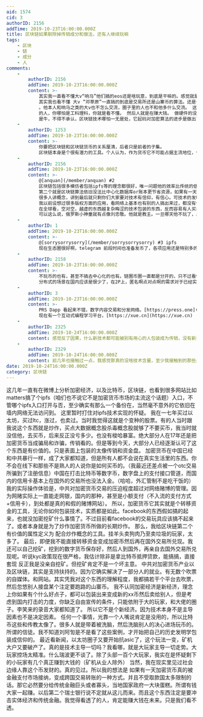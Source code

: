 ```yaml
---
aid: 1574
cid: 3
authorID: 2156
addTime: 2019-10-23T16:00:00.000Z
title: 区块链如果剔除掉传销成分和做法，还有人继续玩嘛
tags:
    - 区块
    - 链
    - 成分
    - 人
comments:
    -
        authorID: 2156
        addTime: 2019-10-23T16:00:00.000Z
        content: >-
            其实我一直看不懂大v“响马”他们搞的eos还是啥玩意，到底是干嘛的。感觉就是一个eos大户分点钱养着这些程序员在弄活一个基本是死了的币。一个eth的山寨币。如果那个支持他们的大户跑路了，那整个所谓的生态链就瞬间死亡。
            其实我也看不懂 大v “邓草原”一直搞的到底是交易所还是山寨币的算法。还是千万级别响应的数据库技术。我看了他三年的博，没看懂
            。他本人和响马之类的大v也不怎么交流，圈子里的人也不和他多什么交流。 这些都算是精英工程师或者开发者。 技术这个东西，稍微不是他行业
            的人，你哪怕是工科理科，你就是看不懂。 然后人就是在赚大钱。 做硬件的没做算法的赚钱快，做算法真的
            是牛，不得不承认，区块链技术哪怕一无是处，它起码对加密算法的进步是做出了不少贡献的。各种各样的新算法，总有一个会真正落地。
    -
        authorID: 1253
        addTime: 2019-10-23T16:00:00.000Z
        content: >-
            你要把区块链和区块链货币的关系厘清，后者只是前者的子集。
            区块链本身是个很有潜力的工具。个人认为，作为货币它不可能占据主流地位，但可以依附货币和交易从而在市场中发挥越来越大的力量。单纯的区块链货币可能会一直存在，但终究只是端枝末流。当然，世上不缺傻子，终归可以炒币，不时炒一下很正常。
    -
        authorID: 2156
        addTime: 2019-10-23T16:00:00.000Z
        content: >-
            @[anquan](/member/anquan) #2
            区块链包括很多模仿者包括ipfs等的理念都很好，唯一问题他的效率比传统的低，能耗比传统的高很多很多，用熵增的方式实现熵减的目的（非常诡异）。而且去中心化在国内根本玩不起来，所以的东西都必须被监管才能在阳光底下传播。你说你搞的跟暗网似的。
            第二个就是区块链算法依旧没法比中心化数据库or账本更节省资源，如果有一天有个算法可以做到这个事情，我觉得那个时候区块链才能真正鹊起，也许这本来就是镜花水月，永远做不到的吧。
            很多人讲概念，讲到最后就只剩你们大家要对技术有信仰，有信心。可技术的发明者受制于一两个人，这不也是中心化吗。谁掌握了算法，谁就是大爷。
            我以前设想过很多版权方面的应用，看网络上基本也有别的人搞出来过，都没有什么市场反应。
            在全球看，空对空，越虚的东西越复杂晦涩的技术包装的东西，反而容易有人买单。接盘。 你搞简单的，比如ipfs，人家不叼你，说太简单了。
            可以这么说，俄罗斯小神童就有点像刘忠敬。他就是教主。一旦哪天他不玩了，以太坊就死了。
    -
        authorID: 1
        addTime: 2019-10-23T16:00:00.000Z
        content: >-
            @[sorrysorrysorry](/member/sorrysorrysorry) #3 ipfs
            现在生态圈很好啊，telegram 前段时间也准备发币了，各项应用还是特别多的。随着分布式场景越来越多，区块链应用会越来越广泛。
    -
        authorID: 2158
        addTime: 2019-10-23T16:00:00.000Z
        content: >-
            不玩币的也有，甚至不搞去中心化的也有。链圈币圈一直都是分开的，只不过看你承不承认这些是区块链了：国内支付宝搞的区块链电子票据就挺好的，百度百科的编辑也上了区块链。之后还有更多的，比如商品溯源，物联网之类的，都有机会可以搞，而且跟币也扯不上关系。不过，我觉得国内的区块链应用估计也仅限于此。
            分布式的场景在国内应该是很少了，在2P上，匿名啊点对点啊的需求对于已经实名上网和毫无隐私可言的墙内用户来说没有什么吸引力，直接靠强有力的中心化数据库就可以保证处理效率，根本不需要什么共识机制之类的玩意，撑死上个拜占庭容错。在隐私和效率中要做权衡的恐怕也只有墙外用户了。主要也就2B会有些需求，比如以后做财务共享，要求记账公司把每家公司分开，保持中立性等等。不过这些更多依赖差分隐私或者全同态加密的技术，单纯的区块链不够。
    -
        authorID: 3
        addTime: 2019-10-23T16:00:00.000Z
        content: >-
            PRS Dapp 看起来不错，数字内容交易和分发网络。[https://press.one](https://press.one)
            现在有一个互动式编程学习平台，[https://xue.cn](https://xue.cn)
    -
        authorID: 2325
        addTime: 2019-10-24T16:00:00.000Z
        content: 感觉反了因果，什么新技术都可能被别有用心的人包装成为传销，没有新技术都可以创造伪技术伪科学。
    -
        authorID: 2329
        addTime: 2019-10-24T16:00:00.000Z
        content: 前几年也接触过一点，我感觉那真的没啥技术含量，至少我接触到的那些是，所以，我觉得除了传销骗钱之外，应该没啥玩的吧
date: 2019-10-24T16:00:00.000Z
category: 区块链
---
```


这几年一直有在微博上分析加密经济，以及比特币，区块链，也看到很多网站比如matters搞了个ipfs（咱们也不说它不是加密货币市场的主流这个话题）入口，不管哪个ipfs入口打开与否，至少确实有那么一个备份在，当然毫不意外的它依旧在墙内网络无法访问到。 这里暂时打住对ipfs技术实现的怀疑。 我在一七年买过以太坊，买过ltc，涨过，也卖过。当时我觉得这就是个变种的股票。有的人当时跟我说这个东西就是炒作，买点大数据概念股杀毒概念股就够了不要买币，我当时就没信他，去买币，后来反正没亏多少。也没有梭哈暴富。绝大部分人在17年还是把加密货币当成骗局和诈骗，传销看的。但是等到今天，大部分人已经逐渐认可了这个东西是有价值的。只是表面上包装的太像传销和资金盘。 加密货币在中国已经和中共暴行一样，成了大家都知道，但是所有人都不会说在真实生活里的东西。你不会在线下和那些不是熟人的人说你是如何买币的。（我最近还差点被一个otc交易所骗到了注册信息）中国在打击比特币等数字币，数字盘上的支付接口管道，而国内的信用卡基本上在国外的交易所也没法入金。（哈哈，外汇管制不是吃干饭的）我的实际操作体验是，中共对加密货币交易的压迫程度超过对网络赌博的管理。因为网赌实际上一直能走网银，国内的那种，甚至是小额支付（不入流的支付方式+信用卡），到处都是真的和假的赌博网站）。 所以，加密货币它其实就是个转移资金的工具，无论你如何包装技术，实质都是如此。facebook的东西假如搞的起来，也就没加密挖矿什么事情了。不过目前看facebook的交易玩具应该搞不起来了。或者本身就是为了炒作加密货币所做的长期炒作。 那么，我给区块链第二个有价值的属性定义为 配合炒作概念的工具。挂羊头卖狗肉乃至卖垃圾的玩家，太多了。 最后，即便我不能直接转移资金变成加密币然后再在国外交易所兑现。我还可以自己挖矿，挖到的数字货币保存好，然后人到国外，再亲自去国外交易所兑现呢。听说kyc政策现在很严格，我估计除非是拿比特币抵押贷款，能搞搞，直接套现 反正我是没亲自挖矿。但挖矿肯定不是一个坏主意。 中共对加密货币产业以及区块链，其实是支持扶持的。因为它确实解决了一部分人的就业。有无数个吹票的自媒体。和网站。其实凭我对这个东西的理解程度，我都搞若干个平台去吹票，然后忽悠别人接盘某个注定要跑路的山寨币。 我不认同加密经济是新经济，理念上你如果有个什么好点子，都可以包装出来变成新的xx币然后卖给别人，但是考虑到国内打击的力度，你缺乏自由宣传的条件，只能依附于大的玩家，和大佬的圈子。李笑来的录音大家都知道了。 所以它不是个新经济。因为技术本身不是主导因素也不是决定因素。 任何一个事情，光靠一个人嘴说肯定是没用的，所以比特币这些和传教太像了。很多人就是带着被洗脑，然后洗脑别人的决心进场玩币的。所谓的信徒。我不知道刘阿訇是不是看了这些案例，才开始把自己的历史发明学包装成信仰的。 最近看新闻，以太坊圈子又要开始抗asic了，这个玩法一变，矿机大户又要破产了。真的是技术主导一切吗？我看哪，就是大玩家主导一切走势。大玩家控场太精准。什么瑞波更不谈了。除了头部一百个大玩家，我实在是怀疑剩下的小玩家有几个真正赚到大钱的（矿机从业人除外） 当然，我在现实里见过社会边缘人靠这个币发财的。真的见过。所以我的想法是 如果有一天加密货币真的被金融支付市场接纳，变成跨国交易转账的一种方式。并且不受取款国太多限制的话。那它必然要分给传统金融巨头或者寡头，当地国家政府一大块蛋糕。所谓有钱大家一起赚。以后第二个瑞士银行说不定就从这儿而来。而且这个东西注定是要冲击实体经济和传统金融。我觉得看透了的人，肯定能赚大钱在未来。只是我们看不透。
